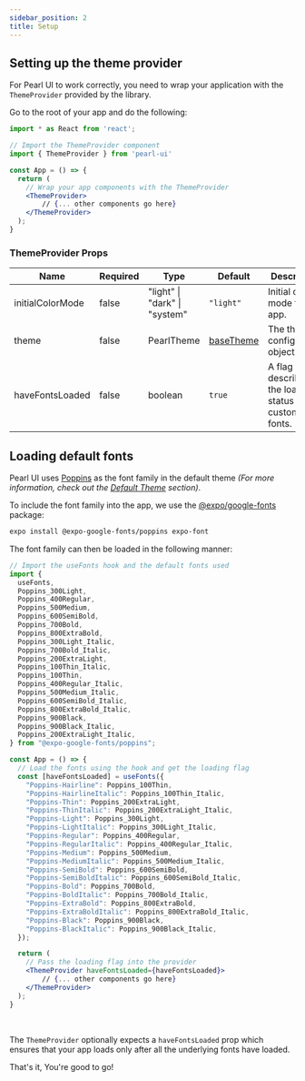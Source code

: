```yaml
---
sidebar_position: 2
title: Setup
---
```


## Setting up the theme provider

For Pearl UI to work correctly, you need to wrap your application with the `ThemeProvider` provided by the library.

Go to the root of your app and do the following:

```jsx title="App.tsx"
import * as React from 'react';

// Import the ThemeProvider component
import { ThemeProvider } from 'pearl-ui'

const App = () => {
  return (
    // Wrap your app components with the ThemeProvider
    <ThemeProvider>
        // {... other components go here}
    </ThemeProvider>
  );
}
```

### ThemeProvider Props

| Name             | Required | Type                                 | Default                               | Description                                                   |
| ---------------- | -------- | ------------------------------------ | ------------------------------------- | ------------------------------------------------------------- |
| initialColorMode | false    | <t>"light" \| "dark" \| "system"</t> | `"light"`                             | Initial color mode for the app.                               |
| theme            | false    | <t>PearlTheme</t>                    | [baseTheme](../theming/default-theme) | The theme configuration object.                               |
| haveFontsLoaded  | false    | <t>boolean</t>                       | `true`                                | A flag that describes the loading status of the custom fonts. |

## Loading default fonts

Pearl UI uses [Poppins](https://fonts.google.com/specimen/Poppins) as the font family in the default theme _(For more information, check out the [Default Theme](../theming/default-theme) section)_.

To include the font family into the app, we use the [@expo/google-fonts](https://github.com/expo/google-fonts) package:

```bash
expo install @expo-google-fonts/poppins expo-font
```

The font family can then be loaded in the following manner:

```jsx title="App.tsx"
// Import the useFonts hook and the default fonts used
import {
  useFonts,
  Poppins_300Light,
  Poppins_400Regular,
  Poppins_500Medium,
  Poppins_600SemiBold,
  Poppins_700Bold,
  Poppins_800ExtraBold,
  Poppins_300Light_Italic,
  Poppins_700Bold_Italic,
  Poppins_200ExtraLight,
  Poppins_100Thin_Italic,
  Poppins_100Thin,
  Poppins_400Regular_Italic,
  Poppins_500Medium_Italic,
  Poppins_600SemiBold_Italic,
  Poppins_800ExtraBold_Italic,
  Poppins_900Black,
  Poppins_900Black_Italic,
  Poppins_200ExtraLight_Italic,
} from "@expo-google-fonts/poppins";

const App = () => {
  // Load the fonts using the hook and get the loading flag
  const [haveFontsLoaded] = useFonts({
    "Poppins-Hairline": Poppins_100Thin,
    "Poppins-HairlineItalic": Poppins_100Thin_Italic,
    "Poppins-Thin": Poppins_200ExtraLight,
    "Poppins-ThinItalic": Poppins_200ExtraLight_Italic,
    "Poppins-Light": Poppins_300Light,
    "Poppins-LightItalic": Poppins_300Light_Italic,
    "Poppins-Regular": Poppins_400Regular,
    "Poppins-RegularItalic": Poppins_400Regular_Italic,
    "Poppins-Medium": Poppins_500Medium,
    "Poppins-MediumItalic": Poppins_500Medium_Italic,
    "Poppins-SemiBold": Poppins_600SemiBold,
    "Poppins-SemiBoldItalic": Poppins_600SemiBold_Italic,
    "Poppins-Bold": Poppins_700Bold,
    "Poppins-BoldItalic": Poppins_700Bold_Italic,
    "Poppins-ExtraBold": Poppins_800ExtraBold,
    "Poppins-ExtraBoldItalic": Poppins_800ExtraBold_Italic,
    "Poppins-Black": Poppins_900Black,
    "Poppins-BlackItalic": Poppins_900Black_Italic,
  });

  return (
    // Pass the loading flag into the provider
    <ThemeProvider haveFontsLoaded={haveFontsLoaded}>
        // {... other components go here}
    </ThemeProvider>
  );
}
```

<br />

The `ThemeProvider` optionally expects a `haveFontsLoaded` prop which ensures that your app loads only after all the underlying fonts have loaded.

That's it, You're good to go!
